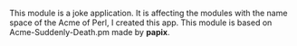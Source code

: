 This module is a joke application.
It is affecting the modules with the name space of the Acme of Perl, I created this app.
This module is based on Acme-Suddenly-Death.pm made by __papix__.
